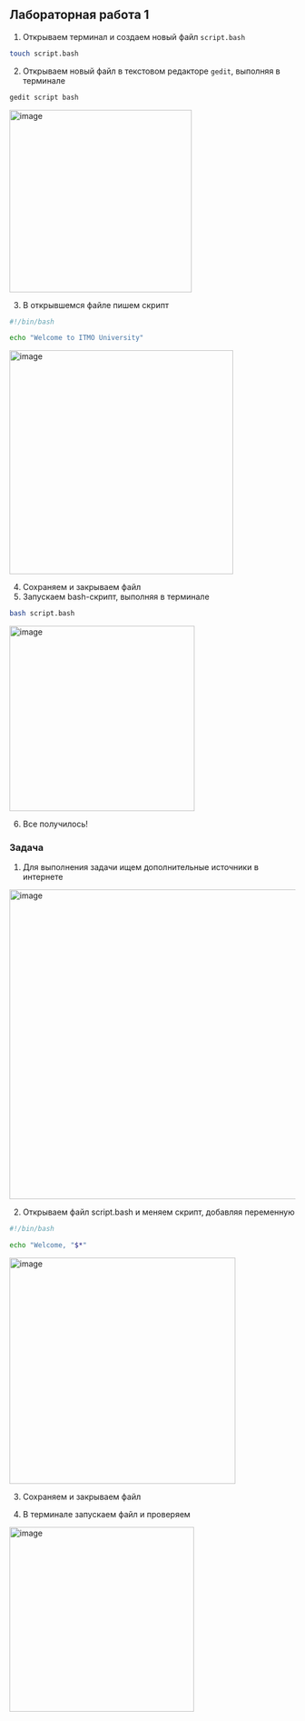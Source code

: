 ## Лабораторная работа 1

1. Открываем терминал и создаем новый файл `script.bash`

```bash
touch script.bash
```

2. Открываем новый файл в текстовом редакторе `gedit`, выполняя в терминале

```bash
gedit script bash
```
<img width="321" alt="image" src="https://github.com/user-attachments/assets/c5b8d7bc-c45f-421a-bad0-381b8450ece7">


3. В открывшемся файле пишем скрипт

```bash
#!/bin/bash

echo "Welcome to ITMO University"
```
<img width="394" alt="image" src="https://github.com/user-attachments/assets/10259d76-a271-4da5-94c1-98c8fc76852b">

4. Сохраняем и закрываем файл
5. Запускаем bash-скрипт, выполняя в терминале

```bash
bash script.bash
```
<img width="326" alt="image" src="https://github.com/user-attachments/assets/3beb4ff7-2c46-4825-998c-62e49979356d">

6. Все получилось!

### Задача
1. Для выполнения задачи ищем дополнительные источники в интернете
<img width="545" alt="image" src="https://github.com/user-attachments/assets/eefd4a21-c515-4ddf-ba33-4ba51d7cf5cc">


2. Открываем файл script.bash и меняем скрипт, добавляя переменную

```bash
#!/bin/bash

echo "Welcome, "$*"
```
 <img width="398" alt="image" src="https://github.com/user-attachments/assets/afc37c1d-0c0b-4692-b3f2-e41db5a8f4b1">


3. Сохраняем и закрываем файл

4. В терминале запускаем файл и проверяем
<img width="325" alt="image" src="https://github.com/user-attachments/assets/7a340933-0cd7-4fdb-9782-01bff8ed7511">

   
